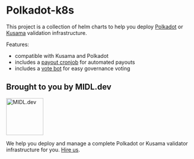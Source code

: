 # Polkadot-k8s

This project is a collection of helm charts to help you deploy [Polkadot](https://polkadot.network) or [Kusama](https://kusama.network) validation infrastructure.

Features:

* compatible with Kusama and Polkadot
* includes a [payout cronjob](charts/polkadot-payout) for automated payouts
* includes a [vote bot](charts/polkadot-votebot) for easy governance voting

Brought to you by MIDL.dev
--------------------------

<img src="midl-dev-logo.png" alt="MIDL.dev" height="100"/>

We help you deploy and manage a complete Polkadot or Kusama validator infrastructure for you. [Hire us](https://midl.dev).
